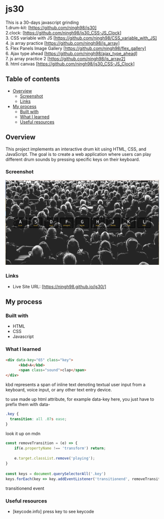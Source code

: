 # js30

This is a 30-days javascript grinding  
1.drum-kit: [https://github.com/ningh98/js30]  
2.clock: [https://github.com/ningh98/js30_CSS-JS_Clock]  
3. CSS variable with JS [https://github.com/ningh98/CSS_variable_with_JS]  
4. js array practice [https://github.com/ningh98/js_array]  
5. Flex Panels Image Gallery [https://github.com/ningh98/flex_gallery]  
6. Ajax type ahead [https://github.com/ningh98/ajax_type_ahead]  
7. js array practice 2 [https://github.com/ningh98/js_array2]  
8. html canvas [https://github.com/ningh98/js30_CSS-JS_Clock]

## Table of contents

- [Overview](#overview)
  - [Screenshot](#screenshot)
  - [Links](#links)
- [My process](#my-process)
  - [Built with](#built-with)
  - [What I learned](#what-i-learned)
  - [Useful resources](#useful-resources)


## Overview

This project implements an interactive drum kit using HTML, CSS, and JavaScript. The goal is to create a web application where users can play different drum sounds by pressing specific keys on their keyboard.

### Screenshot

![](./screenshot.png)

### Links

- Live Site URL: [https://ningh98.github.io/js30/]

## My process

### Built with

- HTML
- CSS
- Javascript



### What I learned


```html
<div data-key="65" class="key">
      <kbd>A</kbd>
      <span class="sound">clap</span>
</div>
```
kbd represents a span of inline text denoting textual user input from a keyboard, voice input, or any other text entry device.

to use made up html attribute, for example data-key here, you just have to prefix them with data-

```css
.key {
  transition: all .07s ease;
}
```
look it up on mdn

```js
const removeTransition = (e) => {
    if(e.propertyName !== 'transform') return; 
    
    e.target.classList.remove('playing');
}

const keys = document.querySelectorAll('.key')
keys.forEach(key => key.addEventListener('transitionend', removeTransition))
```
transitionend event



### Useful resources

- [keycode.info]    press key to see keycode

